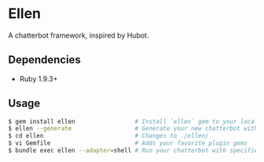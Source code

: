 # Ellen
A chatterbot framework, inspired by Hubot.

## Dependencies
* Ruby 1.9.3+

## Usage
```sh
$ gem install ellen                 # Install `ellen` gem to your local machine
$ ellen --generate                  # Generate your new chatterbot with ./ellen/ directory
$ cd ellen                          # Changes to ./ellen/
$ vi Gemfile                        # Adds your favorite plugin gems
$ bundle exec ellen --adapter=shell # Run your chatterbot with specified adapter
```

